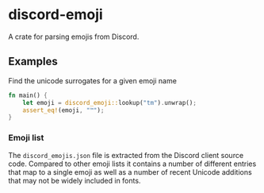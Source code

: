 # discord-emoji

A crate for parsing emojis from Discord.

## Examples
Find the unicode surrogates for a given emoji name
```rust
fn main() {
    let emoji = discord_emoji::lookup("tm").unwrap();
    assert_eq!(emoji, "™️");
}
```

### Emoji list
The `discord_emojis.json` file is extracted from the Discord client source code.
Compared to other emoji lists it contains a number of different entries that map to a
single emoji as well as a number of recent Unicode additions that may not be widely included in fonts.